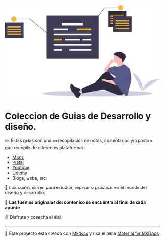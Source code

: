 ![](img/undraw_annotation_7das.svg)
# Coleccion de Guias de Desarrollo y diseño.

:pencil2: Estas guias son una ==recopilación de notas, comentarios y/o post== que recopilo de diferentes plataformas:

* [Manz](https://manzdev.github.io/)
* [Platzi](https://platzi.com/c/saucedo_info/)
* [Youtube](https://www.youtube.com)
* [Udemy](https://www.udemy.com)
* Blogs, webs, etc 

:rocket: Los cuales sirven para estudiar, repasar o practicar en el mundo del diseño y desarrollo.



:blue_book: **Las fuentes originales del contenido se encuentra al final de cada apunte**


 :v: Disfruta y cosecha el dia!

---

:gem: Este proyecto esta creado con [Mkdocs](https://www.mkdocs.org/) y usa el tema [Material for MkDocs](https://squidfunk.github.io/mkdocs-material/)

